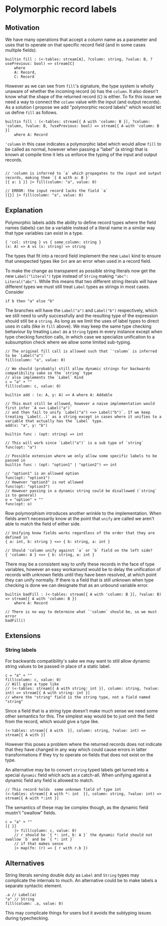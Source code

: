 # Polymorphic record labels

## Motivation

We have many operations that accept a column name as a parameter and uses that to operate on that specific record field (and in some cases multiple fields).


```flux
builtin fill : (<-tables: stream[A], ?column: string, ?value: B, ?usePrevious: bool) => stream[C]
    where
    A: Record,
    C: Record
```

However as we can see from `fill`'s signature, the type system is wholly unaware of whether the incoming record (`A`) has the `column`. It also doesn't know what the shape of the returned record (`C`) is either. To fix this issue we need a way to connect the `column` value with the input (and output records). As a solution I propose we add "polymorphic record labels" which would let us define `fill` as follows.

```flux
builtin fill : (<-tables: stream[{ A with 'column: B }], ?column: 'column, ?value: B, ?usePrevious: bool) => stream[{ A with 'column: B }]
    where A: Record
```

`'column` in this case indicates a polymorphic label which would allow `fill` to be called as normal, however when passing a "label" (a string) that is known at compile time it lets us enforce the typing of the input and output records.

```flux

// 'column is inferred to `a` which propagates to the input and output records, making them `{ A with a: B }`
[{ a: 1 }] |> fill(column: "a", value: 0)

// ERROR: the input record lacks the field `a`
[{}] |> fill(column: "a", value: 0)
```


## Explanation

Polymorphic labels adds the ability to define record types where the field names (labels) can be a variable instead of a literal name in a similar way that type variables can exist in a type.

```
{ 'col: string } vs { some_column: string }
(x: A) => A vs (x: string) => string
```

The types that fit into a record field implement the new `Label` kind to ensure that unexpected types like `Int` are an error when used in a record field.

To make the change as transparent as possible string literals now get the new `Label("literal")` type instead of `String` making `"abc": Literal("abc")`. While this means that two different string literals will have different types we must still treat `Label` types as strings in most cases. Consider

```flux
if b then "a" else "b"
```

The branches will have the `Label("a")` and `Label("b")` respectively, which we still need to unify successfully and the resulting type of the expression should still be a `string`. As long as we limit  the uses of label types to direct uses in calls (like in `fill` above). We may keep the same type checking behaviour by treating `Label` as a `String` types in every instance except when type checking function calls, in which case we specialize unification to a subsumption check where we allow some limited sub-typing.

```flux
// The original fill call is allowed such that `'column` is inferred to be `Label("a")`
fill(column: "a", value: 0)

// We should (probably) still allow dynamic strings for backwards compatibility sake so the `string` type
// also implements the `Label` Kind
c = "a" + ""
fill(column: c, value: 0)

builtin add : (x: A, y: A) => A where A: Addable

// This must still be allowed, however a naive implementation would first infer `A <=> Label("a")`
// and then fail to unify `Label("a") <=> Label("b")`. If we keep treating `Label(..)` as a string except in cases where it unifies to a variable that actually has the `Label` type.
add(x: "a", y: "b")

builtin func : (opt: string) => int

// This will work since `Label("a")` is a sub type of `string`
func(opt: "a")

// Possible extension where we only allow some specific labels to be passed in
builtin func : (opt: "option1" | "option2") => int

// "option1" is an allowed option
func(opt: "option1")
// However "option3" is not allowed
func(opt: "option3")
// However passing in a dynamic string could be disallowed (`string` is to general)
o = "option" + ""
func(opt: o)
```

Row polymorphism introduces another wrinkle to the implementation. When fields aren't necessarily know at the point that `unify` are called we aren't able to match the field of either side.

```flux
// Unifying know fields works regardless of the order that they are defined in
{ a: int, b: string } <=> { b: string, a: int }

// Should 'column unify against `a` or `b` field on the left side?
{ 'column: A } <=> { b: string, a: int }
```

There may be a consistent way to unify these records in the face of type variables, however an easy workaround would be to delay the unification of records with unknown fields until they have been resolved, at which point they can unify normally. If there is a field that is still unknown when type checking is done we can designate that as an unbound variable error.

```flux
builtin badFill : (<-tables: stream[{ A with 'column: B }], ?value: B) => stream[{ A with 'column: B }]
    where A: Record

// There is no way to determine what `'column` should be, so we must error
badFill()
```

## Extensions

### String labels

For backwards compatibility's sake we may want to still allow dynamic string values to be passed in place of a static label.

```flux
c = "a" + ""
fill(column: c, value: 0)
// Will give a type like
// (<-tables: stream[{ A with string: int }], column: string, ?value: int) => stream[{ A with string: int }]
// where the "string" field is the string type, not a field named "string"
```

Since a field that is a string type doesn't make much sense we need some other semantics for this. The simplest way would be to just omit the field from the record, which would give a type like.

```flux
(<-tables: stream[{ A with  }], column: string, ?value: int) => stream[{ A with }]
```

However this poses a problem where the returned records does not indicate that they have changed in any way which could cause errors in latter transformations if they try to operate on fields that does not exist on the type.

An alternative may be to convert `string` typed labels get turned into a special `dynamic` field which acts as a catch-all. When unifying against a dynamic field any field is allowed to match.

```flux
// This record holds  some unknown field of type int
(<-tables: stream[{ A with *: int  }], column: string, ?value: int) => stream[{ A with *:int }]
```

The semantics of these may be complex though, as the dynamic field mustn't "swallow" fields.

```flux
c = "a" + ""
[{ }]
    |> fill(column: c, value: 0)
    // r should be `{ *: int, b: A }` the dynamic field should not swallow `b` and be `{ *: int }`
    // if that makes sense
    |> map(fn: (r) => { r with r.b })
```

## Alternatives

String literals serving double duty as `Label` and `String` types may complicate the internals to much. An alternative could be to make labels a separate syntactic element.

```flux
.a // Label(a)
"a" // String
fill(column: .a, value: 0)
```

This may complicate things for users but it avoids the subtyping issues during typechecking.

